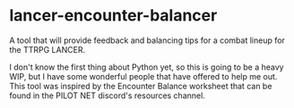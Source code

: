 # lancer-encounter-balancer
A tool that will provide feedback and balancing tips for a combat lineup for the TTRPG LANCER.

I don't know the first thing about Python yet, so this is going to be a heavy WIP, but I have some wonderful people that have offered to help me out.
This tool was inspired by the Encounter Balance worksheet that can be found in the PILOT NET discord's resources channel.
